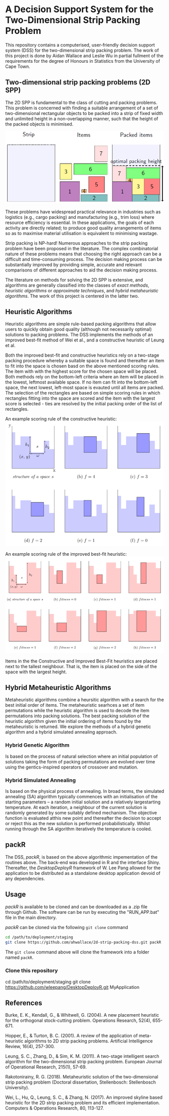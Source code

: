 # A Decision Support System for the Two-Dimensional Strip Packing Problem

This repository contains a computerised, user-friendly decision support system (DSS) for the two-dimensional strip packing problem. The work of this project is done by Aidan Wallace and Leslie Wu in partial fullment of the requirements for the degree of Honours in Statistics from the University of Cape Town.

## Two-dimensional strip packing problems (2D SPP)

The 2D SPP is fundamental to the class of cutting and packing problems. This problem is concerned with finding a suitable arrangement of a set of two-dimensional rectangular objects to be packed into a strip of fixed width and unlimited height in a non-overlapping manner, such that the height of the packed objects is minimised.

![Example of a 2D Strip Packing Problem](images/spp_example.PNG?raw=true "Title")

These problems have widespread practical relevance in industries such as logistics (e.g., cargo packing) and manufacturing (e.g., trim loss) where resource efficiency is essential. In these applications, the goals of each activity are directly related; to produce good quality arrangements of items so as to maximise material utilisation is equivalent to minimising wastage.

Strip packing is NP-hard! Numerous approaches to the strip packing problem have been proposed in the literature. The complex combinatorial nature of these problems means that choosing the right approach can be a difficult and time-consuming process. The decision making process can be substantially improved by providing simple, accurate and relevant comparisons of different approaches to aid the decision making process.

The literature on methods for solving the 2D SPP is extensive, and algorithms are generally classified into the classes of *exact methods*, *heuristic algorithms* or *approximate techniques*, and *hybrid metaheuristic algorithms*. The work of this project is centered in the latter two.

## Heuristic Algorithms

Heuristic algorithms are simple rule-based packing algorithms that allow users to quickly obtain good quality (although not necessarily optimal) solutions to packing problems. The DSS implements the methods of an improved best-fit method of Wei et al., and a constructive heuristic of Leung et al.

Both the improved best-fit and constructive heuristics rely on a two-stage packing procedure whereby a suitable space is found and thereafter an item to fit into the space is chosen basd on the above mentioned scoring rules. The item with with the highest score for the chosen space will be placed. Both methods rely on the bottom-left criteria where an item will be placed in the lowest, leftmost available space. If no item can fit into the bottom-left space, the next lowest, left-most space is evauted until all items are packed. The selection of the rectangles are based on simple scoring rules in which rectangles fitting into the space are scored and the item with the largest score is selected - ties are resolved by the initial packing order of the list of rectangles.

An example scoring rule of the constructive heuristic:
![An example scoring rule of the constructive heuristic](images/ch_scoring.PNG?raw=true "Title")

An example scoring rule of the improved best-fit heuristic:
![An example scoring rule of the improved best-fit heuristic](images/ibf_scoring.PNG?raw=true "Title")

Items in the the Constructive and Improved Best-Fit heuristics are placed next to the tallest neighbour. That is, the item is placed on the side of the space with the largest height.

## Hybrid Metaheuristic Algorithms

Metaheuristic algorithms combine a heursitic algorithm with a search for the best initial order of items. The metaheuristic searhces a set of item permutations while the heuristic algorithm is used to decode the item permutations into packing solutions. The best packing solution of the heuristic algorithm given the initial ordering of items found by the metaheuristic is returned. We explore the methods of a hybrid genetic algorithm and a hybrid simulated annealing approach.

### Hybrid Genetic Algorithm ###
Is based on the process of natural selection where an initial population of solutions taking the form of packing permutations are evolved over time using the gentics-inspired operators of crossover and mutation.


### Hybrid Simulated Annealing ###
Is based on the physical process of annealing. In broad terms, the simulated annealing (SA) algorithm typically commences with an initialisation of the starting parameters – a random initial solution and a relatively largestarting temperature. At each iteration, a neighbour of the current solution is randomly generated by some suitably defined mechanism. The objective function is evaluated atthis new point and thereafter the decision to accept or reject this as the new solution is performed probabilistically. Whilst running through the SA algorithm iteratively the temperature is cooled.

## packR
The DSS, *packR*, is based on the above algorithmic impementation of the routines above. The back-end was developed in R and the interface Shiny. Thereafter, the *DesktopDeployR* framework of W. Lee Pang allowed for the application to be distributed as a standalone desktop application devoid of any dependencies.

## Usage
*packR* is available to be cloned and can be downloaded as a .zip file through Github. The software can be run by executing the "RUN_APP.bat" file in the main directory.

*packR* can be cloned via the following `git clone` command
```bash
cd /path/to/deployment/staging
git clone https://github.com/ahwallace/2d-strip-packing-dss.git packR
```
The `git clone` command above will clone the framework into a folder named `packR`.

### Clone this repository
cd /path/to/deployment/staging
git clone https://github.com/wleepang/DesktopDeployR.git MyApplication

## References

Burke, E. K., Kendall, G., & Whitwell, G. (2004). A new placement heuristic for the orthogonal stock-cutting problem. Operations Research, 52(4), 655-671.

Hopper, E., & Turton, B. C. (2001). A review of the application of meta-heuristic algorithms to 2D strip packing problems. Artificial Intelligence Review, 16(4), 257-300.

Leung, S. C., Zhang, D., & Sim, K. M. (2011). A two-stage intelligent search algorithm for the two-dimensional strip packing problem. European Journal of Operational Research, 215(1), 57-69.

Rakotonirainy, R. G. (2018). Metaheuristic solution of the two-dimensional strip packing problem (Doctoral dissertation, Stellenbosch: Stellenbosch University).

Wei, L., Hu, Q., Leung, S. C., & Zhang, N. (2017). An improved skyline based heuristic for the 2D strip packing problem and its efficient implementation. Computers & Operations Research, 80, 113-127.
